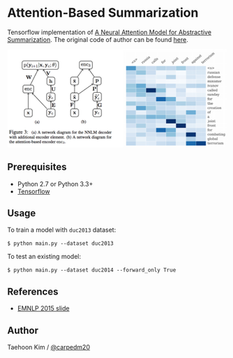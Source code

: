 Attention-Based Summarization
=============================

Tensorflow implementation of [A Neural Attention Model for Abstractive Summarization](http://arxiv.org/abs/1509.00685). The original code of author can be found [here](https://github.com/facebook/NAMAS).

![model_demo](./assets/model_demo.png)


Prerequisites
-------------

- Python 2.7 or Python 3.3+
- [Tensorflow](https://www.tensorflow.org/)


Usage
-----

To train a model with `duc2013` dataset:

    $ python main.py --dataset duc2013

To test an existing model:

    $ python main.py --dataset duc2014 --forward_only True


References
----------

- [EMNLP 2015 slide](http://people.seas.harvard.edu/~srush/emnlp2015_slides.pdf)


Author
------

Taehoon Kim / [@carpedm20](http://carpedm20.github.io/)
